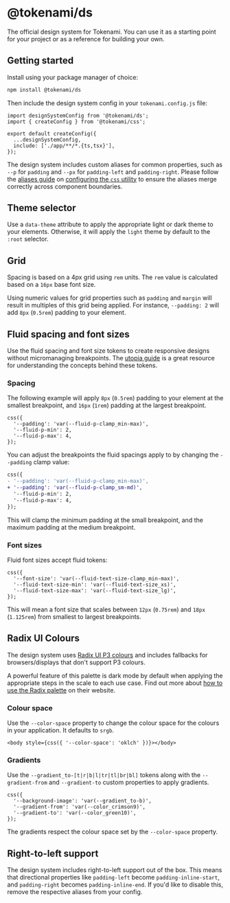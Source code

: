 # @tokenami/ds

The official design system for Tokenami. You can use it as a starting point for your project or as a reference for building your own.

## Getting started

Install using your package manager of choice:

```sh
npm install @tokenami/ds
```

Then include the design system config in your `tokenami.config.js` file:

```tsx
import designSystemConfig from '@tokenami/ds';
import { createConfig } from '@tokenami/css';

export default createConfig({
  ...designSystemConfig,
  include: ['./app/**/*.{ts,tsx}'],
});
```

The design system includes custom aliases for common properties, such as `--p` for `padding` and `--px` for `padding-left` and `padding-right`. Please follow the [aliases guide](https://github.com/tokenami/tokenami?tab=readme-ov-file#aliases) on [configuring the `css` utility](https://github.com/tokenami/tokenami?tab=readme-ov-file#configure-utility) to ensure the aliases merge correctly across component boundaries.

## Theme selector

Use a `data-theme` attribute to apply the appropriate light or dark theme to your elements. Otherwise, it will apply the `light` theme by default to the `:root` selector.

## Grid

Spacing is based on a 4px grid using `rem` units. The `rem` value is calculated based on a `16px` base font size.

Using numeric values for grid properties such as `padding` and `margin` will result in multiples of this grid being applied. For instance, `--padding: 2` will add `8px` (`0.5rem`) padding to your element.

## Fluid spacing and font sizes

Use the fluid spacing and font size tokens to create responsive designs without micromanaging breakpoints. The [utopia guide](https://utopia.fyi/) is a great resource for understanding the concepts behind these tokens.

### Spacing

The following example will apply `8px` (`0.5rem`) padding to your element at the smallest breakpoint, and `16px` (`1rem`) padding at the largest breakpoint.

```tsx
css({
  '--padding': 'var(--fluid-p-clamp_min-max)',
  '--fluid-p-min': 2,
  '--fluid-p-max': 4,
});
```

You can adjust the breakpoints the fluid spacings apply to by changing the `--padding` clamp value:

```diff
css({
- '--padding': 'var(--fluid-p-clamp_min-max)',
+ '--padding': 'var(--fluid-p-clamp_sm-md)',
  '--fluid-p-min': 2,
  '--fluid-p-max': 4,
});
```

This will clamp the minimum padding at the small breakpoint, and the maximum padding at the medium breakpoint.

### Font sizes

Fluid font sizes accept fluid tokens:

```tsx
css({
  '--font-size': 'var(--fluid-text-size-clamp_min-max)',
  '--fluid-text-size-min': 'var(--fluid-text-size_xs)',
  '--fluid-text-size-max': 'var(--fluid-text-size_lg)',
});
```

This will mean a font size that scales between `12px` (`0.75rem`) and `18px` (`1.125rem`) from smallest to largest breakpoints.

## Radix UI Colours

The design system uses [Radix UI P3 colours](https://www.radix-ui.com/colors) and includes fallbacks for browsers/displays that don't support P3 colours.

A powerful feature of this palette is dark mode by default when applying the appropriate steps in the scale to each use case. Find out more about [how to use the Radix palette](https://www.radix-ui.com/colors/docs/palette-composition/understanding-the-scale) on their website.

### Colour space

Use the `--color-space` property to change the colour space for the colours in your application. It defaults to `srgb`.

```tsx
<body style={css({ '--color-space': 'oklch' })}></body>
```

### Gradients

Use the `--gradient_to-[t|r|b|l|tr|tl|br|bl]` tokens along with the `--gradient-from` and `--gradient-to` custom properties to apply gradients.

```tsx
css({
  '--background-image': 'var(--gradient_to-b)',
  '--gradient-from': 'var(--color_crimson9)',
  '--gradient-to': 'var(--color_green10)',
});
```

The gradients respect the colour space set by the `--color-space` property.

## Right-to-left support

The design system includes right-to-left support out of the box. This means that directional properties like `padding-left` become `padding-inline-start`, and `padding-right` becomes `padding-inline-end`. If you'd like to disable this, remove the respective aliases from your config.

